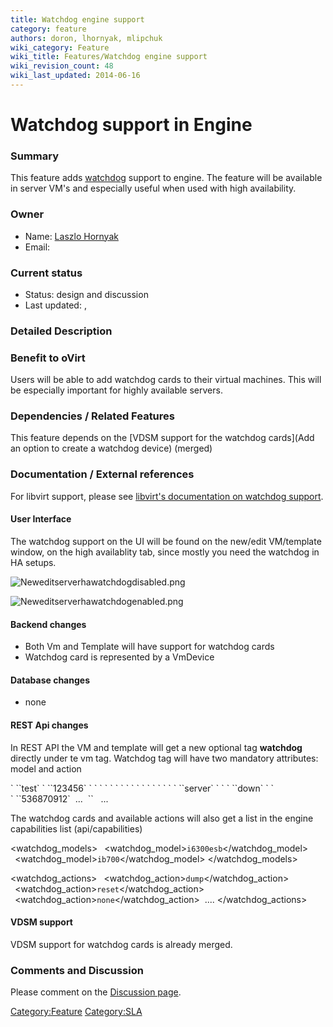 ```yaml
---
title: Watchdog engine support
category: feature
authors: doron, lhornyak, mlipchuk
wiki_category: Feature
wiki_title: Features/Watchdog engine support
wiki_revision_count: 48
wiki_last_updated: 2014-06-16
---
```


# Watchdog support in Engine

### Summary

This feature adds [watchdog](https://en.wikipedia.org/wiki/Watchdog_Card) support to engine. The feature will be available in server VM's and especially useful when used with high availability.

### Owner

*   Name: [Laszlo Hornyak](User:Lhornyak)
*   Email: <lhornyak at redhat dot com>

### Current status

*   Status: design and discussion
*   Last updated: ,

### Detailed Description

### Benefit to oVirt

Users will be able to add watchdog cards to their virtual machines. This will be especially important for highly available servers.

### Dependencies / Related Features

This feature depends on the [VDSM support for the watchdog cards](Add an option to create a watchdog device) (merged)

### Documentation / External references

For libvirt support, please see [libvirt's documentation on watchdog support](http://libvirt.org/formatdomain.html#elementsWatchdog).

#### User Interface

The watchdog support on the UI will be found on the new/edit VM/template window, on the high availablity tab, since mostly you need the watchdog in HA setups.

![](Neweditserverhawatchdogdisabled.png "Neweditserverhawatchdogdisabled.png")

![](Neweditserverhawatchdogenabled.png "Neweditserverhawatchdogenabled.png")

#### Backend changes

*   Both Vm and Template will have support for watchdog cards
*   Watchdog card is represented by a VmDevice

#### Database changes

*   none

#### REST Api changes

In REST API the VM and template will get a new optional tag **watchdog** directly under te vm tag. Watchdog tag will have two mandatory attributes: model and action

<vm id="87cd09df-88af-4958-8aba-87b14b92ca39" href="/api/vms/87cd09df-88af-4958-8aba-87b14b92ca39">
` `<name>`test`</name>
` `<description>`123456`</description>
` `<link rel="disks" href="/api/vms/87cd09df-88af-4958-8aba-87b14b92ca39/disks"/>
` `<link rel="nics" href="/api/vms/87cd09df-88af-4958-8aba-87b14b92ca39/nics"/>
` `<link rel="cdroms" href="/api/vms/87cd09df-88af-4958-8aba-87b14b92ca39/cdroms"/>
` `<link rel="snapshots" href="/api/vms/87cd09df-88af-4958-8aba-87b14b92ca39/snapshots"/>
` `<link rel="tags" href="/api/vms/87cd09df-88af-4958-8aba-87b14b92ca39/tags"/>
` `<link rel="permissions" href="/api/vms/87cd09df-88af-4958-8aba-87b14b92ca39/permissions"/>
` `<link rel="statistics" href="/api/vms/87cd09df-88af-4958-8aba-87b14b92ca39/statistics"/>
` `<link rel="reporteddevices" href="/api/vms/87cd09df-88af-4958-8aba-87b14b92ca39/reporteddevices"/>
` `<type>`server`</type>
` `<status>
` `<state>`down`</state>
` `</status>
` `<memory>`536870912`</memory>
       ...
       `<watchdog model="i6300esb" action="reset"/>` 
       ...
</vm>

The watchdog cards and available actions will also get a list in the engine capabilities list (api/capabilities)

<watchdog_models>
` `<watchdog_model>`i6300esb`</watchdog_model>
` `<watchdog_model>`ib700`</watchdog_model>
</watchdog_models>

<watchdog_actions>
` `<watchdog_action>`dump`</watchdog_action>
` `<watchdog_action>`reset`</watchdog_action>
` `<watchdog_action>`none`</watchdog_action>
       ....
</watchdog_actions>

#### VDSM support

VDSM support for watchdog cards is already merged.

### Comments and Discussion

Please comment on the [Discussion page](Talk:Features/Watchdog_engine_support).

<Category:Feature> <Category:SLA>
